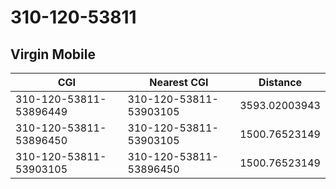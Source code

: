 # 310-120-53811
## Virgin Mobile


| CGI | Nearest CGI | Distance |
|-----|-------------|----------|
| 310-120-53811-53896449 | 310-120-53811-53903105 | 3593.02003943 |
| 310-120-53811-53896450 | 310-120-53811-53903105 | 1500.76523149 |
| 310-120-53811-53903105 | 310-120-53811-53896450 | 1500.76523149 |
